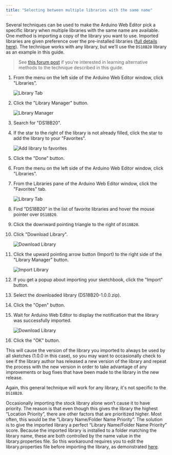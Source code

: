 ```yaml
---
title: "Selecting between multiple libraries with the same name"
---
```


Several techniques can be used to make the Arduino Web Editor pick a specific library when multiple libraries with the same name are available. One method is importing a copy of the library you want to use. Imported libraries are given preference over the pre-installed libraries ([full details here](https://arduino.github.io/arduino-cli/latest/sketch-build-process/#location-priorities-in-arduino-web-editor)). The technique works with any library, but we'll use the `DS18B20` library as an example in this guide.

> See [this forum post](https://forum.arduino.cc/index.php?topic=684441.msg4605368#msg4605368) if you're interested in learning alternative methods to the technique described in this guide.

1. From the menu on the left side of the Arduino Web Editor window, click "Libraries".

   ![Library Tab](img/Library_Tab.png)

2. Click the "Library Manager" button.

   ![Library Manager](img/Library_Manager_Button.png)

3. Search for "DS18B20".

4. If the star to the right of the library is not already filled, click the star to add the library to your "Favorites".

   ![Add library to favorites](img/Favorite_Library.png)

5. Click the "Done" button.

6. From the menu on the left side of the Arduino Web Editor window, click "Libraries".

7. From the Libraries pane of the Arduino Web Editor window, click the "Favorites" tab.

   ![Library Tab](img/Library_Tab.png)

8. Find "DS18B20" in the list of favorite libraries and hover the mouse pointer over `DS18B20`.

9. Click the downward pointing triangle to the right of `DS18B20`.

10. Click "Download Library".

    ![Download Library](img/Download_Library.png)

11. Click the upward pointing arrow button (Import) to the right side of the "Library Manager" button.

    ![Import Library](img/Import_Library.png)

12. If you get a popup about importing your sketchbook, click the "Import" button.

13. Select the downloaded library (DS18B20-1.0.0.zip).

14. Click the "Open" button.

15. Wait for Arduino Web Editor to display the notification that the library was successfully imported.

    ![Download Library](img/Import_Successful.png)

16. Click the "OK" button.

This will cause the version of the library you imported to always be used by all sketches (1.0.0 in this case), so you may want to occasionally check to see if the library author has released a new version of the library and repeat the process with the new version in order to take advantage of any improvements or bug fixes that have been made to the library in the new release.

Again, this general technique will work for any library, it's not specific to the `DS18B20`.

Occasionally importing the stock library alone won’t cause it to have priority. The reason is that even though this gives the library the highest “Location Priority”, there are other factors that are prioritized higher. Most often, this would be the “Library Name/Folder Name Priority”. The solution is to give the imported library a perfect “Library Name/Folder Name Priority” score. Because the imported library is installed to a folder matching the library name, these are both controlled by the name value in the library.properties file. So this workaround requires you to edit the library.properties file before importing the library, as demonstrated [here](https://forum.arduino.cc/t/arduino-cloud-and-grove-ultrasonic-ranger-library/875053/6?u=pert).
